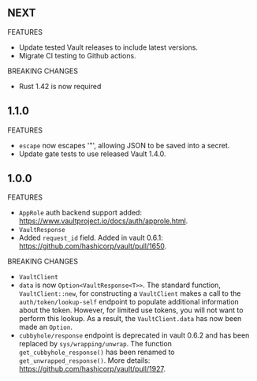 ## NEXT

FEATURES

- Update tested Vault releases to include latest versions.
- Migrate CI testing to Github actions.

BREAKING CHANGES

- Rust 1.42 is now required

## 1.1.0

FEATURES

- `escape` now escapes '\"', allowing JSON to be saved into a secret.
- Update gate tests to use released Vault 1.4.0.

## 1.0.0

FEATURES

- `AppRole` auth backend support added: https://www.vaultproject.io/docs/auth/approle.html.
- `VaultResponse`
 - Added `request_id` field. Added in vault 0.6.1: https://github.com/hashicorp/vault/pull/1650.

BREAKING CHANGES

- `VaultClient`
 - `data` is now `Option<VaultResponse<T>>`. The standard function, `VaultClient::new`, for
 constructing a `VaultClient` makes a call to the `auth/token/lookup-self` endpoint to populate
 additional information about the token. However, for limited use tokens, you will not want to
 perform this lookup. As a result, the `VaultClient.data` has now been made an `Option`.
 - `cubbyhole/response` endpoint is deprecated in vault 0.6.2 and has been replaced by
 `sys/wrapping/unwrap`. The function `get_cubbyhole_response()` has been renamed to
 `get_unwrapped_response()`. More details: https://github.com/hashicorp/vault/pull/1927.
